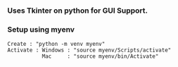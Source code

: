 ### Uses Tkinter on python for GUI Support. 

### Setup using myenv
    Create : "python -m venv myenv"
    Activate : Windows : "source myenv/Scripts/activate"
               Mac     : "source myenv/bin/Activate"